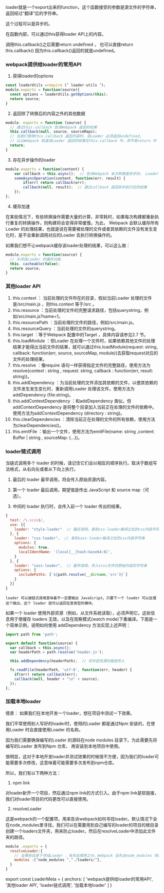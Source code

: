 loader就是一个export出来的function，这个函数接受的参数是源文件的字符串，返回经过“翻译”后的字符串。

这个过程可以是异步的。

在函数内部，可以通过this获得loader API上的内容。

调用this.callback()之后需要return undefined ， 也可以直接return this.callback() 因为this.callback()返回的就是undefined。

### webpack提供给loader的常用API

1. 获得loader的options

``` js
const loaderUtils =require (’ loader-utils ’);
module.exports = function(source){
  const options = loaderUtils.getOptions(this);  
  return source;
}
```

2. 返回除了转换后的内容之外的其他数据

``` js
module. exports = function (source) {
  // 通过this.callback 告诉Webpack 返回的结果
  this.callback(null, source, sourceMaps);
  // 当我们使用this.callback 返回内容时，该Loader 必须返回undefined,
  // 以让Webpack 知道该Loader 返回的结果在this.callback 中，而不是return 中
  return;
}
```

3. 存在异步操作的loader

``` js
module.exports = function(content) {
    var callback = this.async();  // 告诉Webpack 本次转换是异步的， Loader 会在callback 中回调结果
    someAsyncOperation(content, function(err, result) {
        if(err) return callback(err);
        callback(null, result);  // 通过callback 返回异步执行后的结果
    });
};
```

4. 缓存加速

在某些情况下，有些转换操作需要大量的计算，非常耗时，如果每次构建都重新执行重复的转换操作，则构建将会变得非常缓慢。为此， Webpack 会默认缓存所有Loader 的处理结果，也就是说在需要被处理的文件或者其依赖的文件没有发生变化时，是不会重新调用对应的Loader 去执行转换操作的。

如果我们想不让webpack缓存该loader处理的结果，可以这么做：

``` js
module.exports = function(source) {
  // 关闭该Loader 的缓存功能
  this. cacheable(false);
  return source;
}
```

### 其他loader API

1. this.context ： 当前处理的文件所在的目录，假如当前Loader 处理的文件是/src/main.js ，则this.context 等于/src 。
1. this.resource ：当前处理的文件的完整请求路径，包括querystring，例如/src/main.js?name=1。
1. this.resourcePath ：当前处理的文件的路径，例如/src/main.js。
1. this.resourceQuery ：当前处理的文件的querystring。
1. this.target ：等于Webpack 配置中的Target ，具体内容请参见2.7 节。
1. this.loadModule ：但Loader 在处理一个文件时，如果依赖其他文件的处理结果才能得出当前文件的结果，就可以通过this.loadModule(request: string, callback: function(err, source, sourceMap, module))去获取request对应的文件的处理结果。
1. this.resolve ：像require 语句一样获得指定文件的完整路径，使用方法为resolve(context : string , request: string, callback : function(err, result: string))。
1. this.addDependency ：为当前处理的文件添加其依赖的文件，以便其依赖的文件发生发生变化时，重新调用Loader 处理该文件。使用方法为addDependency (file:string)。
1. this.addContextDependency ：和addDependency 类似，但addContextDependency 是将整个目录加入当前正在处理的文件的依赖中。使用方法为addContextDependency (directory : string)。
1. this.clearDependencies ：清除当前正在处理的文件的所有依赖，使用方法为clearDependencies()。
1. this.emitFile ：输出一个文件，使用方法为emitFile(name: string ,content: Buffer | string , sourceMap: {...})。

### loader链式调用

当链式调用多个 loader 的时候，请记住它们会以相反的顺序执行。取决于数组写法格式，从右向左或者从下向上执行。
 
1. 最后的 loader 最早调用，将会传入原始资源内容。

2. 第一个 loader 最后调用，期望值是传出 JavaScript 和 source map（可选）。

3. 中间的 loader 执行时，会传入前一个 loader 传出的结果。

``` js 
{
  test: /\.scss$/,  
  use: [{
    loader: "style-loader"  // 最后调用。拿到css-loader编译之后的css内容字符串
  }, {
    loader: "css-loader",  // 拿到sass-loader编译之后的css内容字符串
    options: {
      modules: true, 
      localIdentName: '[local]__[hash:base64:8]',
    }
  }, {
    loader: "sass-loader",  // 最早调用。传入scss文件的原始内容的字符串
    options: {
      includePaths: [`${path.resolve(__dirname,'src')}`]
    }
  }]
}
```

`loader 可以被链式调用意味着不一定要输出 JavaScript。只要下一个 loader 可以处理这个输出，这个 loader 就可以返回任意类型的模块。`

如果一个 loader 使用外部资源（例如，从文件系统读取），必须声明它。这些信息用于使缓存 loaders 无效，以及在观察模式(watch mode)下重编译。下面是一个简单示例，说明如何使用 addDependency 方法实现上述声明：  
``` js 
import path from 'path';

export default function(source) {
  var callback = this.async();
  var headerPath = path.resolve('header.js');

  this.addDependency(headerPath);  // 将外部资源的路径传入

  fs.readFile(headerPath, 'utf-8', function(err, header) {
    if(err) return callback(err);
    callback(null, header + "\n" + source);
  });
};
```

### 加载本地loader

情景： 如果我们在本地开发一个loader，想在项目中测试一下效果。

我们平常使用别人写好的loader时，使用的Loader 都是通过Npm 安装的，在使用Loader 时会直接使用Loader 的名称。

因为我们需要确保编写的Loader 的源码在node modules 目录下。为此需要先将编写的Loader 发布到Npm 仓库， 再安装到本地项目中使用。

很明显，这对于本地开发loader并测试效果的时候很不方便，因为我们的loader可能需要多次修改，这意味着可能需要多次发布到npm仓库。

所以，我们有以下两种方法：

1. npm link

对loader新开一个项目，然后通过npm link的方式引入。由于npm link是软链接，我们对loader项目的代码更改可以直接使用。

2. resolveLoader

这是webpack的一个配置项，用来告诉webpack如何寻找loader。默认情况下会在node_modules里寻找，我们可以在需要用到自己编写的loader的项目的根目录创建一个loaders文件夹，用来防止loader。然后在resolveLoader中添加此文件夹的路径。

``` js
module .exports = {
  resolveLoader:{
    // 去哪些目录下寻找Loader ，有先后顺序之分。Webpack 会先去node_modules 项目下寻找Loader ，如果找不到，则再去./loaders/目录下寻找。
    modules :[’node_modules ’,’./loaders/’],
  }
}
```


export const LoaderMeta = {
  anchors: [
    'webpack提供给loader的常用API',
    '其他loader API',
    'loader链式调用',
    '加载本地loader'
  ]
}